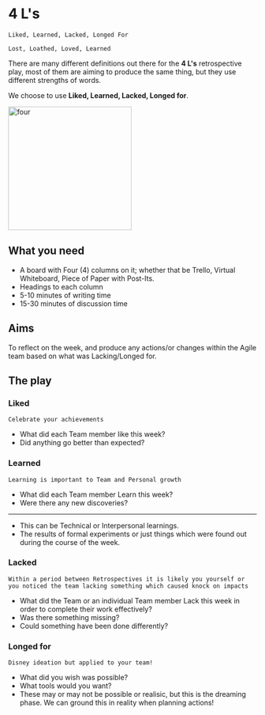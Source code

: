 # 4 L's

```
Liked, Learned, Lacked, Longed For

Lost, Loathed, Loved, Learned
```

There are many different definitions out there for the **4 L's** retrospective play, most of them are aiming to produce the same thing, but they use different strengths of words.

We choose to use **Liked, Learned, Lacked, Longed for**.

<img src="https://www.underconsideration.com/brandnew/archives/All4_Channel4_logo.gif" width="250" alt="four" />

## What you need
- A board with Four (4) columns on it; whether that be Trello, Virtual Whiteboard, Piece of Paper with Post-Its.
- Headings to each column
- 5-10 minutes of writing time
- 15-30 minutes of discussion time

## Aims
To reflect on the week, and produce any actions/or changes within the Agile team based on what was Lacking/Longed for.

## The play

### Liked

    Celebrate your achievements

- What did each Team member like this week?
- Did anything go better than expected?


### Learned

    Learning is important to Team and Personal growth

- What did each Team member Learn this week?
- Were there any new discoveries?
-------------
- This can be Technical or Interpersonal learnings. 
- The results of formal experiments or just things which were found out during the course of the week.

### Lacked

    Within a period between Retrospectives it is likely you yourself or you noticed the team lacking something which caused knock on impacts

- What did the Team or an individual Team member Lack this week in order to complete their work effectively?
- Was there something missing?
- Could something have been done differently?

### Longed for
    Disney ideation but applied to your team!

- What did you wish was possible?
- What tools would you want?
- These may or may not be possible or realisic, but this is the dreaming phase. We can ground this in reality when planning actions!
